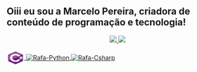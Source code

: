 ## Oiii eu sou a Marcelo Pereira, criadora de conteúdo de programação e tecnologia!
<div align="center">
  <a href="https://github.com/rafaballerini">
  <img height="150em" src = "https://github-readme-stats.vercel.app/api?username=rafaballerini&show_icons=true&theme=dracula&include_all_commits=true&count_private=true"/>
  <img height="150em" src="https://github-readme-stats.vercel.app/api/top-langs/?username=rafaballerini&layout=compact&langs_count=7&theme=dracula"/>
</div>
<div style="display: inline_block"><br>

  
   <img align="center" alt="Rafa-Csharp" height="30" width="40" src="https://raw.githubusercontent.com/devicons/devicon/master/icons/csharp/csharp-original.svg">
   <img align="center" alt="Rafa-Python" height="30" width="40" src="https://brandeps.com/logo-download/J/Java-logo-vector-01.svg">
   <img align="center" alt="Rafa-Csharp" height="30" width="40" src="https://spring.io/images/projects/spring-boot-7f2e24fb962501672cc91ccd285ed2ba.svg">

 
</div>
